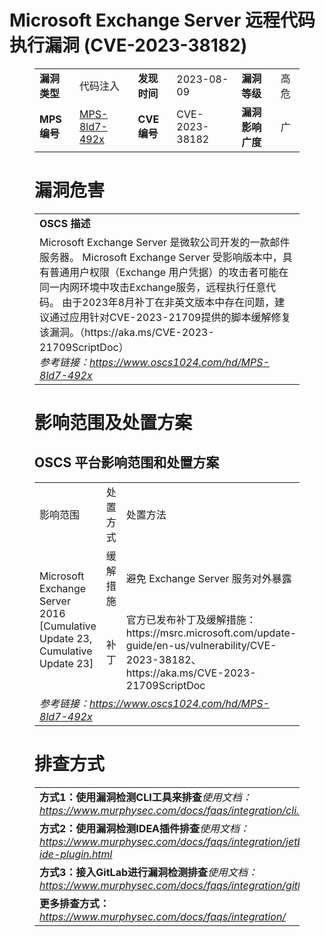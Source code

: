 # Microsoft Exchange Server 远程代码执行漏洞 (CVE-2023-38182)
<figure class="wp-block-table">
    <table>
        <tbody>
        <tr>
            <td><strong>漏洞类型</strong></td>
            <td>代码注入</td>
            <td><strong>发现时间</strong></td>
            <td>2023-08-09</td>
            <td><strong>漏洞等级</strong></td>
            <td>高危</td>
        </tr>
        <tr>
            <td><strong>MPS编号</strong></td>
            <td><a href="https://www.oscs1024.com/hd/MPS-8ld7-492x">MPS-8ld7-492x</a></td>
            <td><strong>CVE编号</strong></td>
            <td>CVE-2023-38182</td>
            <td><strong>漏洞影响广度</strong></td>
            <td>广</td>
        </tr>
        </tbody>
    </table>
</figure>


<figure class="wp-block-table">
    <h1 class="wp-block-heading">漏洞危害</h1>
    <table>
        <tbody>
        <tr>
            <td><strong>OSCS 描述</strong></td>
        </tr>
        <tr>
            <td>Microsoft Exchange Server 是微软公司开发的一款邮件服务器。
Microsoft Exchange Server 受影响版本中，具有普通用户权限（Exchange 用户凭据）的攻击者可能在同一内网环境中攻击Exchange服务，远程执行任意代码。
由于2023年8月补丁在非英文版本中存在问题，建议通过应用针对CVE-2023-21709提供的脚本缓解修复该漏洞。（https://aka.ms/CVE-2023-21709ScriptDoc）<br><em>参考链接：<a
                    href="https://www.oscs1024.com/hd/MPS-8ld7-492x">https://www.oscs1024.com/hd/MPS-8ld7-492x</a></em>
            </td>
        </tr>
        </tbody>
    </table>
</figure>


<figure class="wp-block-table alignleft">
    <h1 class="wp-block-heading">影响范围及处置方案</h1>
    <h2 class="wp-block-heading"><strong>OSCS</strong> <strong>平台影响范围和处置方案</strong></h2>
    <table>
        <tbody>
        <tr>
            <td>影响范围</td>
            <td>处置方式</td>
            <td>处置方法</td>
        </tr>
        <tr><td rowspan="2">Microsoft Exchange Server 2016 [Cumulative Update 23, Cumulative Update 23]</td><td>缓解措施</td><td>避免 Exchange Server 服务对外暴露</td></tr><tr><td>补丁</td><td>官方已发布补丁及缓解措施：https://msrc.microsoft.com/update-guide/en-us/vulnerability/CVE-2023-38182、https://aka.ms/CVE-2023-21709ScriptDoc</td></tr>
        <tr>
            <td colspan="3"><em>参考链接：</em><em><a
                    href="https://www.oscs1024.com/hd/MPS-8ld7-492x">https://www.oscs1024.com/hd/MPS-8ld7-492x</a></em></td>
        </tr>
        </tbody>
    </table>
</figure>


<figure class="wp-block-table">
    <h1 class="wp-block-heading">排查方式</h1>
    <table>
        <tbody>
        <tr>
            <td><strong>方式1：使用漏洞检测CLI工具来排查</strong><em>使用文档：<a
                    href="https://www.murphysec.com/docs/faqs/integration/cli.html">https://www.murphysec.com/docs/faqs/integration/cli.html</a></em>
            </td>
        </tr>
        <tr>
            <td><strong>方式2：使用漏洞检测IDEA插件排查</strong><em>使用文档：<a
                    href="https://www.murphysec.com/docs/faqs/integration/jetbrains-ide-plugin.html">https://www.murphysec.com/docs/faqs/integration/jetbrains-ide-plugin.html</a></em>
            </td>
        </tr>
        <tr>
            <td><strong>方式3：接入GitLab进行漏洞检测排查</strong><em>使用文档：<a
                    href="https://www.murphysec.com/docs/faqs/integration/gitlab.html">https://www.murphysec.com/docs/faqs/integration/gitlab.html</a></em>
            </td>
        </tr>
        <tr>
            <td><strong>更多排查方式：</strong><em><a
                    href="https://www.murphysec.com/docs/faqs/integration/">https://www.murphysec.com/docs/faqs/integration/</a></em>
            </td>
        </tr>
        </tbody>
    </table>
</figure>
